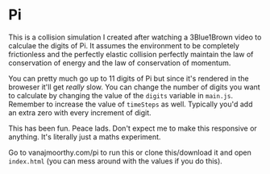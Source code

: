# Pi
This is a collision simulation I created after watching a 3Blue1Brown video to calculae the digits of Pi. It assumes the environment to be completely frictionless and the perfectly elastic collision perfectly maintain the law of conservation of energy and the law of conservation of momentum.

You can pretty much go up to 11 digits of Pi but since it's rendered in the broweser it'll get _really_ slow. You can change the number of digits you want to calculate by changing the value of the ```digits``` variable in ```main.js```. Remember to increase the value of ```timeSteps``` as well. Typically you'd add an extra zero with every increment of digit.

This has been fun. Peace lads. Don't expect me to make this responsive or anything. It's literally just a maths experiment.

Go to vanajmoorthy.com/pi to run this or clone this/download it and open ```index.html``` (you can mess around with the values if you do this).
